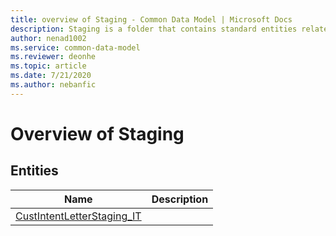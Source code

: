 ```yaml
---
title: overview of Staging - Common Data Model | Microsoft Docs
description: Staging is a folder that contains standard entities related to the Common Data Model.
author: nenad1002
ms.service: common-data-model
ms.reviewer: deonhe
ms.topic: article
ms.date: 7/21/2020
ms.author: nebanfic
---
```


# Overview of Staging


## Entities

|Name|Description|
|---|---|
|[CustIntentLetterStaging_IT](CustIntentLetterStaging_IT.md)||
